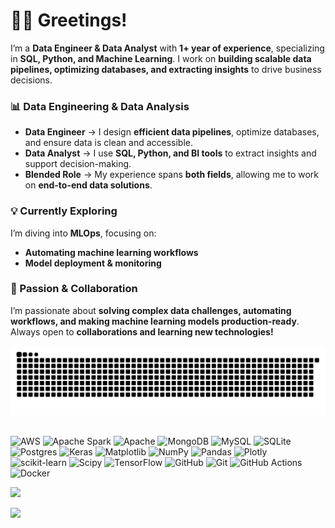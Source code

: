 <!-- # 💫 About Me: -->

# 👋🏻 Greetings! 

I’m a **Data Engineer & Data Analyst** with **1+ year of experience**, specializing in **SQL, Python, and Machine Learning**. I work on **building scalable data pipelines, optimizing databases, and extracting insights** to drive business decisions.  

### 📊 Data Engineering & Data Analysis  
- **Data Engineer** → I design **efficient data pipelines**, optimize databases, and ensure data is clean and accessible.  
- **Data Analyst** → I use **SQL, Python, and BI tools** to extract insights and support decision-making.  
- **Blended Role** → My experience spans **both fields**, allowing me to work on **end-to-end data solutions**.

### 💡 Currently Exploring  
I’m diving into **MLOps**, focusing on:  
- **Automating machine learning workflows**  
- **Model deployment & monitoring**  

### 🚀 Passion & Collaboration  
I’m passionate about **solving complex data challenges, automating workflows, and making machine learning models production-ready**.  
Always open to **collaborations and learning new technologies!**  

<picture>
  <source media="(prefers-color-scheme: dark)" srcset="https://raw.githubusercontent.com/PFaced9/PFaced9/output/github-snake-dark.svg" />
  <source media="(prefers-color-scheme: light)" srcset="https://raw.githubusercontent.com/PFaced9/PFaced9/output/github-snake.svg" />
  <img alt="github-snake" src="https://raw.githubusercontent.com/PFaced9/PFaced9/output/github-snake.svg" />
</picture>
 <br><br>

<!-- ## 🌐 Socials: -->
<!-- [![LinkedIn](https://img.shields.io/badge/LinkedIn-%230077B5.svg?logo=linkedin&logoColor=white)](https://linkedin.com/in/https://www.linkedin.com/in/anubhavgupta9/)  -->

<!-- # 💻 Tech Stack: -->
![AWS](https://img.shields.io/badge/AWS-%23FF9900.svg?style=for-the-badge&logo=amazon-aws&logoColor=white) ![Apache Spark](https://img.shields.io/badge/Apache%20Spark-FDEE21?style=for-the-badge&logo=apachespark&logoColor=black) ![Apache](https://img.shields.io/badge/apache-%23D42029.svg?style=for-the-badge&logo=apache&logoColor=white) ![MongoDB](https://img.shields.io/badge/MongoDB-%234ea94b.svg?style=for-the-badge&logo=mongodb&logoColor=white) ![MySQL](https://img.shields.io/badge/mysql-4479A1.svg?style=for-the-badge&logo=mysql&logoColor=white) ![SQLite](https://img.shields.io/badge/sqlite-%2307405e.svg?style=for-the-badge&logo=sqlite&logoColor=white) ![Postgres](https://img.shields.io/badge/postgres-%23316192.svg?style=for-the-badge&logo=postgresql&logoColor=white) ![Keras](https://img.shields.io/badge/Keras-%23D00000.svg?style=for-the-badge&logo=Keras&logoColor=white) ![Matplotlib](https://img.shields.io/badge/Matplotlib-%23ffffff.svg?style=for-the-badge&logo=Matplotlib&logoColor=black) ![NumPy](https://img.shields.io/badge/numpy-%23013243.svg?style=for-the-badge&logo=numpy&logoColor=white) ![Pandas](https://img.shields.io/badge/pandas-%23150458.svg?style=for-the-badge&logo=pandas&logoColor=white) ![Plotly](https://img.shields.io/badge/Plotly-%233F4F75.svg?style=for-the-badge&logo=plotly&logoColor=white) ![scikit-learn](https://img.shields.io/badge/scikit--learn-%23F7931E.svg?style=for-the-badge&logo=scikit-learn&logoColor=white) ![Scipy](https://img.shields.io/badge/SciPy-%230C55A5.svg?style=for-the-badge&logo=scipy&logoColor=%white) ![TensorFlow](https://img.shields.io/badge/TensorFlow-%23FF6F00.svg?style=for-the-badge&logo=TensorFlow&logoColor=white) ![GitHub](https://img.shields.io/badge/github-%23121011.svg?style=for-the-badge&logo=github&logoColor=white) ![Git](https://img.shields.io/badge/git-%23F05033.svg?style=for-the-badge&logo=git&logoColor=white) ![GitHub Actions](https://img.shields.io/badge/github%20actions-%232671E5.svg?style=for-the-badge&logo=githubactions&logoColor=white) ![Docker](https://img.shields.io/badge/docker-%230db7ed.svg?style=for-the-badge&logo=docker&logoColor=white)
<!-- # 📊 GitHub Stats: -->
<!-- ![](https://github-readme-stats.vercel.app/api?username=PFaced9&theme=date_night&hide_border=true&include_all_commits=true&count_private=true)<br/> -->
![](https://github-readme-streak-stats.herokuapp.com/?user=PFaced9&theme=date_night&hide_border=true)<br/>
<!-- ![](https://github-readme-stats.vercel.app/api/top-langs/?username=PFaced9&theme=date_night&hide_border=true&include_all_commits=true&count_private=true&layout=compact) -->

<!-- ## 🏆 GitHub Trophies -->
<!-- ![](https://github-profile-trophy.vercel.app/?username=PFaced9&theme=darcula&no-frame=true&no-bg=true&margin-w=4) -->

<!-- ### ✍️ Random Dev Quote -->
![](https://quotes-github-readme.vercel.app/api?type=horizontal&theme=darcula)

<!-- ### 🔝 Top Contributed Repo -->
<!-- ![](https://github-contributor-stats.vercel.app/api?username=PFaced9&limit=5&theme=darcula&combine_all_yearly_contributions=true) -->


<!-- [![](https://visitcount.itsvg.in/api?id=PFaced9&icon=5&color=4)](https://visitcount.itsvg.in) -->

<!-- Proudly created with GPRM ( https://gprm.itsvg.in ) -->
